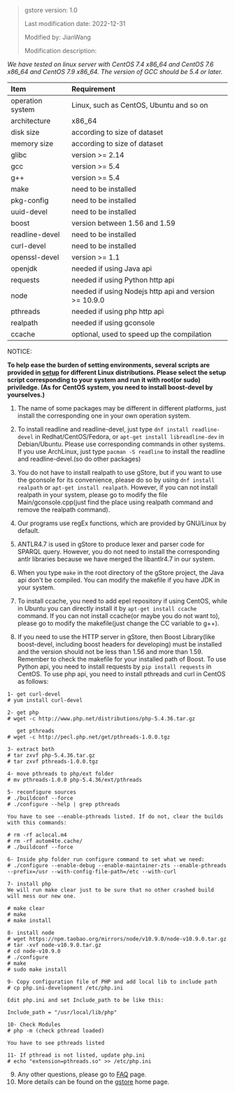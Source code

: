 > gstore version: 1.0
>
> Last modification date: 2022-12-31
>
> Modified by: JianWang
>
> Modification description: 

*We have tested on linux server with CentOS 7.4 x86_64 and CentOS 7.6 x86_64 and CentOS 7.9 x86_64. The version of GCC should be 5.4 or later.*

Item | Requirement
:-- | :--
operation system | Linux, such as CentOS, Ubuntu and so on
architecture | x86_64
disk size | according to size of dataset 
memory size | according to size of dataset
glibc | version >= 2.14
gcc | version >= 5.4
g++ | version >= 5.4
make | need to be installed
pkg-config | need to be installed
uuid-devel | need to be installed
boost | version between 1.56 and 1.59
readline-devel | need to be installed
curl-devel | need to be installed
openssl-devel | version >= 1.1
openjdk | needed if using Java api
requests | needed if using Python http api
node | needed if using Nodejs http api and version >= 10.9.0
pthreads | needed if using php http api 
realpath | needed if using gconsole
ccache | optional, used to speed up the compilation

NOTICE:

**To help ease the burden of setting environments, several scripts are provided in [setup](../scripts/setup/) for different Linux distributions. Please select the setup script corresponding to your system and run it with root(or sudo) priviledge. (As for CentOS system, you need to install boost-devel by yourselves.)**

1. The name of some packages may be different in different platforms, just install the corresponding one in your own operation system.

2. To install readline and readline-devel, just type `dnf install readline-devel` in Redhat/CentOS/Fedora, or `apt-get install libreadline-dev` in Debian/Ubuntu. Please use corresponding commands in other systems. If you use ArchLinux, just type `pacman -S readline` to install the readline and readline-devel.(so do other packages)

3. You do not have to install realpath to use gStore, but if you want to use the gconsole for its convenience, please do so by using `dnf install realpath` or `apt-get install realpath`. However, if you can not install realpath in your system, please go to modify the file Main/gconsole.cpp(just find the place using realpath command and remove the realpath command).

4. Our programs use regEx functions, which are provided by GNU/Linux by default. 

5. ANTLR4.7 is used in gStore to produce lexer and parser code for SPARQL query. However, you do not need to install the corresponding antlr libraries because we have merged the libantlr4.7 in our system.

6. When you type `make` in the root directory of the gStore project, the Java api don't be compiled. You can modify the makefile if you have JDK in your system.

7. To install ccache, you need to add epel repository if using CentOS, while in Ubuntu you can directly install it by `apt-get install ccache` command. If you can not install ccache(or maybe you do not want to), please go to modify the makefile(just change the CC variable to g++).

8. If you need to use the HTTP server in gStore, then Boost Library(like boost-devel, including boost headers for developing) must be installed and the version should not be less than 1.56 and more than 1.59. Remember to check the makefile for your installed path of Boost. To use Python api, you need to install requests by `pip install requests` in CentOS. To use php api, you need to install pthreads and curl in CentOS as follows:
```
1- get curl-devel
# yum install curl-devel

2- get php
# wget -c http://www.php.net/distributions/php-5.4.36.tar.gz

   get pthreads
# wget -c http://pecl.php.net/get/pthreads-1.0.0.tgz

3- extract both
# tar zxvf php-5.4.36.tar.gz
# tar zxvf pthreads-1.0.0.tgz

4- move pthreads to php/ext folder 
# mv pthreads-1.0.0 php-5.4.36/ext/pthreads

5- reconfigure sources
# ./buildconf --force
# ./configure --help | grep pthreads

You have to see --enable-pthreads listed. If do not, clear the builds with this commands:

# rm -rf aclocal.m4
# rm -rf autom4te.cache/
# ./buildconf --force

6- Inside php folder run configure command to set what we need:
# ./configure --enable-debug --enable-maintainer-zts --enable-pthreads --prefix=/usr --with-config-file-path=/etc --with-curl

7- install php
We will run make clear just to be sure that no other crashed build will mess our new one.

# make clear
# make
# make install

8- install node
# wget https://npm.taobao.org/mirrors/node/v10.9.0/node-v10.9.0.tar.gz
# tar -xvf node-v10.9.0.tar.gz
# cd node-v10.9.0
# ./configure
# make
# sudo make install

9- Copy configuration file of PHP and add local lib to include path
# cp php.ini-development /etc/php.ini

Edit php.ini and set Include_path to be like this:

Include_path = "/usr/local/lib/php"

10- Check Modules
# php -m (check pthread loaded)

You have to see pthreads listed

11- If pthread is not listed, update php.ini
# echo "extension=pthreads.so" >> /etc/php.ini

```

9. Any other questions, please go to [FAQ](FAQ.md) page.
10. More details can be found on the [gstore](https://www.gstore.cn/pcsite/index.html#/documentation) home page.
